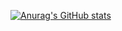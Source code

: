 [![Anurag's GitHub stats](https://github-readme-stats.vercel.app/api?username=jdavies00)](https://github.com/anuraghazra/github-readme-stats)
